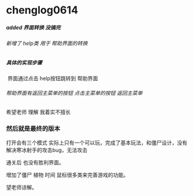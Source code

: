 # chenglog0614





##### added 界面转换 没搞完

######              新增了 help类 用于 帮助界面的转换

##### 具体的实现步骤

​			界面通过点击 help按钮跳转到 帮助界面 

###### 			帮助界面有返回主菜单的按钮 点击主菜单的按钮 返回主菜单 

 希望老师 理解 我着实不擅长 

### 然后就是最终的版本

打开会有三个模式 实际上只有一个可以玩，完成了基本玩法，和僵尸设计，没有解决寒冰射手的攻击bug，无法攻击

通关后 也没有胜利界面。

增加了僵尸 植物 时间 鼠标很多类来完善游戏的功能。

望老师谅解。



